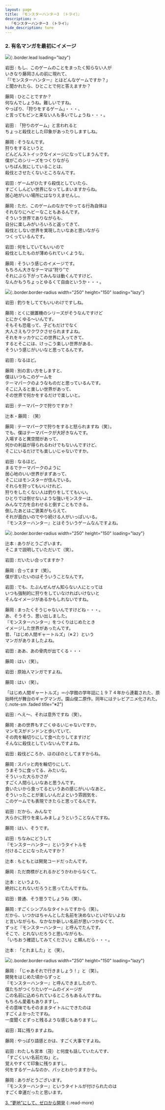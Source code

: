 ```yaml
---
layout: page
title: 『モンスターハンター3 （トライ）』
description: >
  『モンスターハンター3 （トライ）』
hide_description: ture
---
```


### 2. 有名マンガを最初にイメージ

![](/interviews/jp/wii/rmhj/vol1/img/mainvisual2.jpg){:.border.lead loading="lazy"}

岩田
: もし、このゲームのことをまったく知らない人が<br>いきなり藤岡さんの前に現れて、<br>「『モンスターハンター』とはどんなゲームですか？」<br>と聞かれたら、ひとことで何と答えますか？

藤岡
: ひとことですか？<br>何なんでしょうね。難しいですね。<br>やっぱり、「狩りをするゲーム」・・・、<br>と言ってもピンと来ない人も多いでしょうね・・・。

岩田
: 「狩りのゲーム」と言われると<br>ちょっと殺伐とした印象があったりしますしね。

藤岡
: そうなんです。<br>狩りをするというと<br>どんどんストイックなイメージになってしまうんです。<br>僕がこのシリーズをつくりながら<br>いちばん気にしていることは、<br>殺伐とさせたくないところなんです。

岩田
: ゲームがひたすら殺伐としていたら、<br>すごくしんどい世界になってしまいますからね。<br>居心地がいい場所にはなりえませんし。

藤岡
: ただ、このゲームのなかでやってる行為自体は<br>それなりにヘビーなこともあるんです。<br>そういう世界でありながらも、<br>自分に楽しみがいろいろと返ってきて、<br>殺伐としない世界を実現したいなあと思いながら<br>つくっているんです。

岩田
: 何をしていてもいいので<br>殺伐としたものが薄められていくような。

藤岡
: そういう感じのイメージです。<br>もちろん大きなテーマは“狩り”で<br>それにぶら下がってみんなは動くんですけど、<br>なんかもうちょっとゆるくて自由というか・・・。

![](/interviews/jp/wii/rmhj/vol1/img/photo5.jpg){:.border.border-radius width="250" height="150" loading="lazy"}

岩田
: 釣りをしててもいいわけですしね。

藤岡
: とくに据置機のシリーズがそうなんですけど<br>とにかくゆる〜いんです。<br>そもそも恐竜って、子どもだけでなく<br>大人さえもワクワクさせられますよね。<br>それをキッカケにこの世界に入ってきて、<br>するとそこには、けっこう楽しい世界がある、<br>そういう感じがいいなと思ってるんです。

岩田
: なるほど。

藤岡
: 別の言い方をしますと、<br>僕はいつもこのゲームを<br>テーマパークのようなものだと思っているんです。<br>そこに入ると楽しい世界があって、<br>その世界で何かをするだけで楽しいと。

岩田
: テーマパークで狩りですか？

辻本・藤岡
: （笑）

藤岡
: テーマパークで狩りをすると怒られますね（笑）。<br>でも、僕はテーマパークが大好きなんです。<br>入場すると異空間があって、<br>何かの利益が得られるわけでもないんですけど、<br>そこにいるだけでも楽しいじゃないですか。

岩田
: なるほど。<br>まるでテーマパークのように<br>居心地のいい世界がまずあって、<br>そこにはモンスターが住んでいる。<br>それらを狩ってもいいけれど、<br>狩りをしたくない人は釣りをしててもいい。<br>ひとりでは倒せないような強いモンスターは、<br>みんなで力を合わせると倒すこともできる。<br>倒したあとはご褒美がもらえて、<br>それが面白いのでやり続ける人がいっぱいいる。<br>『モンスターハンター』とはそういうゲームなんですよね。

![](/interviews/jp/wii/rmhj/vol1/img/photo6.jpg){:.border.border-radius width="250" height="150" loading="lazy"}

辻本
: ありがとうございます。<br>そこまで説明していただいて（笑）。

岩田
: だいたい合ってますか？

藤岡
: 合ってます（笑）。<br>僕が言いたいのはそういうことなんです。

岩田
: でも、たぶんぜんぜん知らない人にとっては<br>いつも強制的に狩りをしていなければいけないと<br>そんなイメージがあるかもしれないですね。

藤岡
: まったくそうじゃないんですけどね・・・。<br>あ、そうそう、思い出しました。<br>『モンスターハンター』をつくりはじめたとき<br>イメージした世界があったんです。<br>昔、「はじめ人間ギャートルズ」（※２）という<br>マンガがありましたよね。

岩田
: ああ、あの骨肉が出てくる・・・

藤岡
: はい（笑）。

岩田
: 原始人マンガですよね。

藤岡
: はい（笑）。

「はじめ人間ギャートルズ」＝小学館の学年誌に１９７４年から連載された、原始時代が舞台のギャグマンガ。園山俊二原作。同年にはテレビアニメ化された。
{:.note-sm .faded title="※2"}

岩田
: へえ〜、それは意外ですね（笑）。

藤岡
: あの世界もすごくゆるいじゃないですか。<br>マンモスがドンドンと歩いていて、<br>その肉を輪切りにして食べたりしてますけど<br>そんなに殺伐としていないんですよね。

岩田
: 殺伐どころか、ほのぼのとしてますからね。

藤岡
: スパッと肉を輪切りにして、<br>うまそうに食ってる、みたいな。<br>そういった大らかさが<br>すごく人間らしいなあと思うんです。<br>食いたいから食ってるというあの感じがいいなあと。<br>そういったことが楽しいんだよという雰囲気を、<br>このゲームでも表現できたらと思ってるんです。

岩田
: だから、みんなで<br>大らかに狩りを楽しみましょうということなんですね。

藤岡
: はい、そうです。

岩田
: ちなみにどうして<br>『モンスターハンター』というタイトルを<br>付けることになったんですか？

辻本
: もともとは開発コードだったんです。

藤岡
: ただ商標がとれるかどうかわからなくて。

辻本
: というより、<br>絶対にとれないだろうと思ってたんですね。

岩田
: 普通、そう思うでしょうね（笑）。

藤岡
: すごくシンプルなタイトルですから（笑）。<br>だから、いつかはちゃんとした名前を決めないといけないよね<br>と言いながらも、なかなか新しい名前が思いつかなくて、<br>ずっと『モンスターハンター』と呼んでたんです。<br>そこで、とれないだろうと思いながらも、<br>「いちおう確認してみてください」と頼んだら・・・。

辻本
: 「とれました」と（笑）。

![](/interviews/jp/wii/rmhj/vol1/img/photo7.jpg){:.border.border-radius width="250" height="150" loading="lazy"}

藤岡
: 「じゃあそれで行きましょう！」と（笑）。<br>開発をはじめた頃からずっと<br>『モンスターハンター』と呼んできましたので、<br>僕たちがつくりたいゲームのイメージが<br>この名前に込められているところもあるんですね。<br>もちろん愛着もありますし、<br>その意味でもそのままタイトルにできたのは<br>すごくよかったですね。<br>一度聞くとずっと残るような感じもありますし。

岩田
: 耳に残りますよね。

藤岡
: やっぱり語感とかは、すごく大事ですよね。

岩田
: わたしも宮本（茂）と何度も話していたんです、<br>「すごくいい名前だね」と。<br>覚えやすくて印象に残りますし、<br>何をするゲームなのか、パッとわかりますから。

藤岡
: ありがとうございます。<br>『モンスターハンター』というタイトルが付けられたのは<br>すごく幸運だったと思います。

[3. “更地”にして、ゼロから開発](3.md)
{:.read-more}

